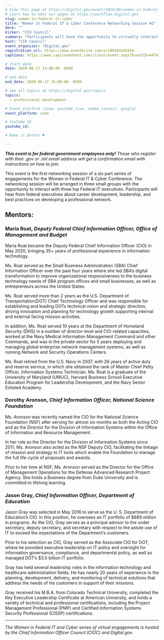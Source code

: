 ```yaml
---
# View this page at https://digital.gov/event/2020/06/women-in-federal-it-cyber
# Learn how to edit our pages at https://workflow.digital.gov
slug: women-in-federal-it-cyber
title: "Women In Federal IT & Cyber Conference Networking Session #1"
deck: ""
kicker: "CIO Council"
summary: "Participants will have the opportunity to virtually interact with top Federal CIOs, and discuss career development, leadership, and best practices on developing a professional network. "
host: "CIO Council"
event_organizer: "Digital.gov"
registration_url: https://www.eventbrite.com/e/109184245016
captions: https://www.captionedtext.com/client/event.aspx?EventID=4474171&CustomerID=321

# start date
date: 2020-06-17 14:00:00 -0500

# end date
end_date: 2020-06-17 15:00:00 -0500

# see all topics at https://digital.gov/topics
topics: 
  - professional-development

# Event platform (zoom, youtube_live, adobe_connect, google)
event_platform: zoom

# YouTube ID
youtube_id: 

# Make it better ♥

---
```


***This event is for federal government employees only!*** *Those who register with their .gov or .mil email address will get a confirmation email with instructions on how to join.*

This event is the first networking session of a six part series of engagements for the Women in Federal IT & Cyber Conference. The networking session will be arranged in three small groups with the opportunity to interact with three top Federal IT executives. Participants will hear from federal executives about career development, leadership, and best practices on developing a professional network.

## Mentors:

### Maria Roat, _Deputy Federal Chief Information Officer, Office of Management and Budget_  

Maria Roat became the Deputy Federal Chief Information Officer (CIO) in May 2020, bringing 35+ years of professional experience in information technology.

Ms. Roat served as the Small Business Administration (SBA) Chief Information Officer over the past four years where she led SBA’s digital transformation to improve organizational responsiveness to the business technology needs of SBA program offices and small businesses, as well as entrepreneurs across the United States.

Ms. Roat served more than 2 years as the U.S. Department of Transportation(DOT) Chief Technology Officer and was responsible for establishing and leading DOTs technical vision and strategic direction, driving innovation and planning for technology growth supporting internal and external facing mission activities.

In addition, Ms. Roat served 10 years at the Department of Homeland Security (DHS) in a number of director-level and CIO-related capacities, worked at the Navy Medical Information Management Command and other Commands, and was in the private sector for 5 years deploying and managing global enterprise network management systems, as well as running Network and Security Operations Centers.

Ms. Roat retired from the U.S. Navy in 2007, with 26 years of active duty and reserve service, in which she obtained the rank of Master Chief Petty Officer, Information Systems Technician. Ms. Roat is a graduate of the University of Maryland (UMUC), Harvard Business School Executive Education Program for Leadership Development, and the Navy Senior Enlisted Academy.

### Dorothy Aronson, _Chief Information Officer, National Science Foundation_ 

Ms. Aronson was recently named the CIO for the National Science Foundation (NSF) after serving for almost six months as both the Acting CIO and as the Director for the Division of Information Systems within the Office of Information and Resource Management.

In her role as the Director for the Division of Information Systems since 2011, Ms. Aronson also acted as the NSF Deputy CIO, facilitating the linkage of mission and strategy to IT tools which enable the Foundation to manage the full life-cycle of proposals and awards.

Prior to her time at NSF, Ms. Aronson served as the Director for the Office of Management Operations for the Defense Advanced Research Project Agency. She holds a Business degree from Duke University and is committed to lifelong learning.

### Jason Gray, _Chief Information Officer, Department of Education_ 

Jason Gray was selected in May 2016 to serve as the U. S. Department of Education’s CIO. In this position, he oversees an IT portfolio of $689 million in programs. As the CIO, Gray serves as a principal advisor to the under secretary, deputy secretary, and secretary with respect to the astute use of IT to exceed the expectations of the Department’s customers.

Prior to his selection as CIO, Gray served as the Associate CIO for DOT, where he provided executive leadership on IT policy and oversight for information governance, compliance, and departmental policy, as well as managed DOT’s $3.5 billion IT portfolio.

Gray has held several leadership roles in the information technology and healthcare administration fields. He has nearly 20 years of experience in the planning, development, delivery, and monitoring of technical solutions that address the needs of his customers in support of their missions.

Gray received his M.B.A. from Colorado Technical University, completed the Key Executive Leadership Certificate at American University, and holds a variety of technical and professional certifications, including the Project Management Professional (PMP) and Certified Information Systems Security Professional (CISSP) certifications.

---

_The Women in Federal IT and Cyber series of virtual engagements is hosted by the Chief Information Officer Council (CIOC) and Digital.gov._ 
